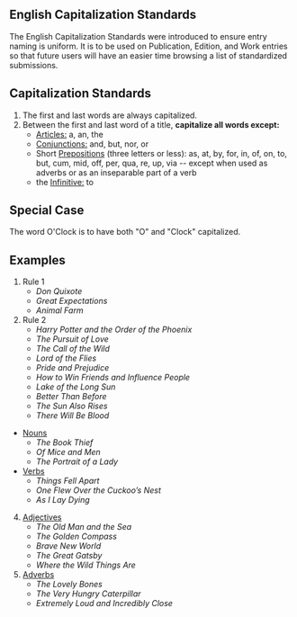 English Capitalization Standards
---------------

The English Capitalization Standards were introduced to ensure entry naming is uniform. It is to be used on Publication, Edition, and Work entries so that future users will have an easier time browsing a list of standardized submissions.

Capitalization Standards
---------------
1. The first and last words are always capitalized.
2. Between the first and last word of a title, **capitalize all words except:** 
	+ [Articles:](http://grammar.about.com/od/ab/g/articleterm.htm) a, an, the
	+ [Conjunctions:](http://partofspeech.org/conjunction) and, but, nor, or
	+ Short [Prepositions](http://partofspeech.org/preposition) (three letters or less): as, at, by, for, in, of, on, to, but, cum, mid, off, per, qua, re, up, via -- except when used as adverbs or as an inseparable part of a verb
	+ the [Infinitive:](https://owl.english.purdue.edu/owl/resource/627/03/) to

Special Case
---------------
The word O'Clock is to have both "O" and "Clock" capitalized.

Examples
---------------
1. Rule 1
	+ *Don Quixote*
	+ *Great Expectations*
	+ *Animal Farm*
2. Rule 2
	+ *Harry Potter and the Order of the Phoenix*
	+ *The Pursuit of Love*
	+ *The Call of the Wild*
	+ *Lord of the Flies*
	+ *Pride and Prejudice*
	+ *How to Win Friends and Influence People*
	+ *Lake of the Long Sun*
	+ *Better Than Before*
	+ *The Sun Also Rises*
	+ *There Will Be Blood*
* [Nouns](http://partofspeech.org/noun)
	+ *The Book Thief*
	+ *Of Mice and Men*
	+ *The Portrait of a Lady*
* [Verbs](http://partofspeech.org/verb)
	+ *Things Fell Apart*
	+ *One Flew Over the Cuckoo’s Nest*
	+ *As I Lay Dying*
4. [Adjectives](http://partofspeech.org/adjective/)
	+ *The Old Man and the Sea*
	+ *The Golden Compass*
	+ *Brave New World*
	+ *The Great Gatsby*
	+ *Where the Wild Things Are*
5. [Adverbs](http://partofspeech.org/adverb)
	+ *The Lovely Bones*
	+ *The Very Hungry Caterpillar*
	+ *Extremely Loud and Incredibly Close*

